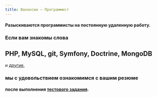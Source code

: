 ```yaml
---
title: Вакансии — Программист
---
```


#### Разыскиваются программисты на&nbsp;постоянную удаленную работу.

### Если вам знакомы слова

## PHP, MySQL, git, Symfony, Doctrine, MongoDB

и [другие](/tags/),

### мы с удовольствием ознакомимся с&nbsp;вашим резюме

#### после выполнения [тестового задания](/task.pdf).
